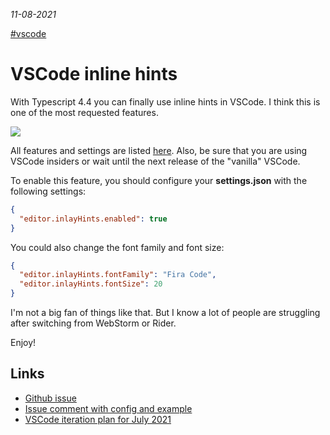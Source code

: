 _11-08-2021_

[#vscode](tags/vscode)

# VSCode inline hints

With Typescript 4.4 you can finally use inline hints in VSCode. I think this is one of the most requested features.

![](img/3/3-1.png)

All features and settings are listed [here](https://github.com/microsoft/vscode/issues/16221#issuecomment-879538951). Also, be sure that you are using VSCode insiders or wait until the next release of the "vanilla" VSCode.

To enable this feature, you should configure your **settings.json** with the following settings:

```json
{
  "editor.inlayHints.enabled": true
}
```

You could also change the font family and font size:

```json
{
  "editor.inlayHints.fontFamily": "Fira Code",
  "editor.inlayHints.fontSize": 20
}
```

I'm not a big fan of things like that. But I know a lot of people are struggling after switching from WebStorm or Rider.

Enjoy!

## Links

- [Github issue](https://github.com/microsoft/vscode/issues/16221)
- [Issue comment with config and example](https://github.com/microsoft/vscode/issues/16221#issuecomment-879538951)
- [VSCode iteration plan for July 2021](https://github.com/microsoft/vscode/issues/128444)
